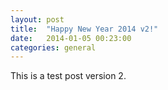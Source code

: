 ```yaml
---
layout: post
title:  "Happy New Year 2014 v2!"
date:   2014-01-05 00:23:00
categories: general
---
```


This is a test post version 2.
